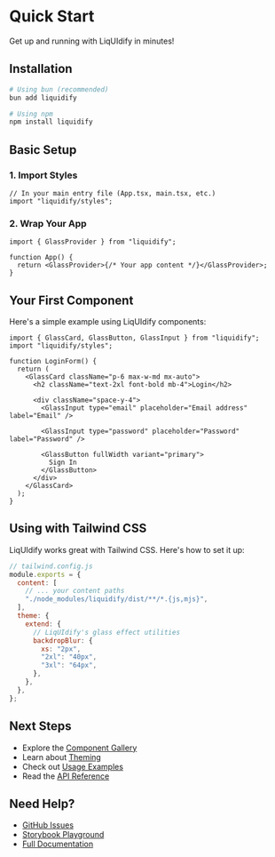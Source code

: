 # Quick Start

Get up and running with LiqUIdify in minutes!

## Installation

```bash
# Using bun (recommended)
bun add liquidify

# Using npm
npm install liquidify
```

## Basic Setup

### 1. Import Styles

```tsx
// In your main entry file (App.tsx, main.tsx, etc.)
import "liquidify/styles";
```

### 2. Wrap Your App

```tsx
import { GlassProvider } from "liquidify";

function App() {
  return <GlassProvider>{/* Your app content */}</GlassProvider>;
}
```

## Your First Component

Here's a simple example using LiqUIdify components:

```tsx
import { GlassCard, GlassButton, GlassInput } from "liquidify";
import "liquidify/styles";

function LoginForm() {
  return (
    <GlassCard className="p-6 max-w-md mx-auto">
      <h2 className="text-2xl font-bold mb-4">Login</h2>

      <div className="space-y-4">
        <GlassInput type="email" placeholder="Email address" label="Email" />

        <GlassInput type="password" placeholder="Password" label="Password" />

        <GlassButton fullWidth variant="primary">
          Sign In
        </GlassButton>
      </div>
    </GlassCard>
  );
}
```

## Using with Tailwind CSS

LiqUIdify works great with Tailwind CSS. Here's how to set it up:

```js
// tailwind.config.js
module.exports = {
  content: [
    // ... your content paths
    "./node_modules/liquidify/dist/**/*.{js,mjs}",
  ],
  theme: {
    extend: {
      // LiqUIdify's glass effect utilities
      backdropBlur: {
        xs: "2px",
        "2xl": "40px",
        "3xl": "64px",
      },
    },
  },
};
```

## Next Steps

- Explore the [Component Gallery](/components/)
- Learn about [Theming](/guide/theming)
- Check out [Usage Examples](/guide/usage-examples)
- Read the [API Reference](/api/)

## Need Help?

- [GitHub Issues](https://github.com/tuliopc23/LiqUIdify/issues)
- [Storybook Playground](https://liquidify-storybook.vercel.app)
- [Full Documentation](/guide/)

